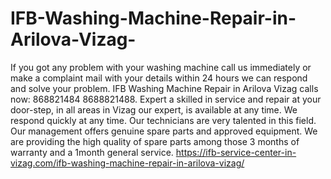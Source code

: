 # IFB-Washing-Machine-Repair-in-Arilova-Vizag-
If you got any problem with your washing machine call us immediately or make a complaint mail with your details within 24 hours we can respond and solve your problem. IFB Washing Machine Repair in Arilova Vizag calls now: 868821484 8688821488. Expert a skilled in service and repair at your door-step, in all areas in Vizag our expert, is available at any time. We respond quickly at any time. Our technicians are very talented in this field. Our management offers genuine spare parts and approved equipment. We are providing the high quality of spare parts among those 3 months of warranty and a 1month general service.  https://ifb-service-center-in-vizag.com/ifb-washing-machine-repair-in-arilova-vizag/
